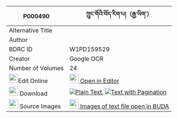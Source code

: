 |P000490|ཀྲུང་གོའི་བོད་རིག་པ།（རྒྱ་ཡིག་） 
| --- | --- 
|Alternative Title |
|Author | 
|BDRC ID | W1PD159529
|Creator | Google OCR
|Number of Volumes| 24
|<img width="25" src="https://img.icons8.com/color/25/000000/edit-property.png">Edit Online| [<img width="25" src="https://avatars.githubusercontent.com/u/45091458?s=200&v=4"> Open in Editor](http://editor.openpecha.org/P000490)
|<img width="25" src="https://img.icons8.com/fluent/48/000000/download-2.png"/>  Download | [![](https://img.icons8.com/color/20/000000/txt.png)Plain Text](https://github.com/Openpecha/P000490/releases/download/v2/trung_go_i_bo_rigpa_gyayik_plain_P000490.zip), [![](https://img.icons8.com/color/20/000000/txt.png)Text with Pagination](https://github.com/Openpecha/P000490/releases/download/v2/trung_go_i_bo_rigpa_gyayik_pages_P000490.zip)
|<img width="25" src="https://img.icons8.com/plasticine/100/000000/pictures-folder.png"/>  Source Images | [<img width="25" src="https://library.bdrc.io/icons/BUDA-small.svg"> Images of text file open in BUDA](https://library.bdrc.io/show/bdr:W1PD159529)